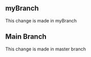 



## myBranch
This change is made in myBranch 

## Main Branch
This change is made in master branch 


